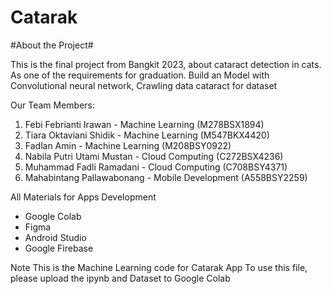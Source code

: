 # Catarak

#About the Project#

This is the final project from Bangkit 2023, about cataract detection in cats. As one of the requirements for graduation. Build an Model with Convolutional neural network, Crawling data cataract for dataset

Our Team Members:
1. Febi Febrianti Irawan - Machine Learning (M278BSX1894)
2. Tiara Oktaviani Shidik - Machine Learning (M547BKX4420)
3. Fadlan Amin - Machine Learning (M208BSY0922)
4. Nabila Putri Utami Mustan - Cloud Computing (C272BSX4236)
5. Muhammad Fadli Ramadani - Cloud Computing (C708BSY4371)
6. Mahabintang Pallawabonang - Mobile Development (A558BSY2259)

All Materials for Apps Development
- Google Colab
- Figma
- Android Studio
- Google Firebase

Note
This is the Machine Learning code for Catarak App To use this file, please upload the ipynb and Dataset to Google Colab
